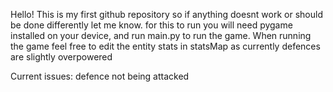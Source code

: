 Hello!
This is my first github repository so if anything doesnt work or should be done differently let me know.
for this to run you will need pygame installed on your device, and run main.py to run the game.
When running the game feel free to edit the entity stats in statsMap as currently defences are slightly overpowered

Current issues:
defence not being attacked

